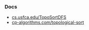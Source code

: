 ### Docs
- [cs.usfca.edu/TopoSortDFS](https://www.cs.usfca.edu/~galles/visualization/TopoSortDFS.html)
- [cp-algorithms.com/topological-sort](https://cp-algorithms.com/graph/topological-sort.html)
